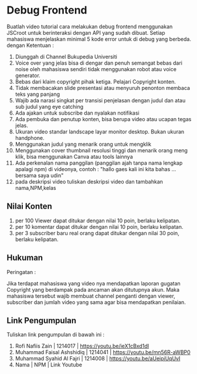 # Debug Frontend

Buatlah video tutorial cara melakukan debug frontend menggunakan JSCroot untuk berinteraksi dengan API yang sudah dibuat. 
Setiap mahasiswa menjelaskan minimal 5 kode error untuk di debug yang berbeda.
dengan Ketentuan :

1. Diunggah di Channel Bukupedia Universiti
2. Voice over yang jelas bisa di dengar dan penuh semangat bebas dari noise oleh mahasiswa sendiri tidak menggunakan robot atau voice generator.
3. Bebas dari klaim copyright pihak ketiga. Pelajari Copyright konten.
4. Tidak membacakan slide presentasi atau menyuruh penonton membaca teks yang panjang
5. Wajib ada narasi singkat per transisi penjelasan dengan judul dan atau sub judul yang eye catching
6. Ada ajakan untuk subscribe dan nyalakan notifikasi
7. Ada pembuka dan penutup konten, bisa berupa video atau ucapan tegas jelas.
8. Ukuran video standar landscape layar monitor desktop. Bukan ukuran handphone.
9. Menggunakan judul yang menarik orang untuk mengklik
10. Menggunakan cover thumbnail resolusi tinggi dan menarik orang meng klik, bisa menggunakan Canva atau tools lainnya
11. Ada perkenalan nama panggilan (panggilan ajah tanpa nama lengkap apalagi npm) di videonya, contoh : "hallo gaes kali ini kita bahas ... bersama saya udin"
10. pada deskripsi video tuliskan deskripsi video dan tambahkan nama,NPM,kelas

## Nilai Konten

1. per 100 Viewer dapat ditukar dengan nilai 10 poin, berlaku kelipatan.
2. per 10 komentar dapat ditukar dengan nilai 10 poin, berlaku kelipatan.
3. per 3 subscriber baru real orang dapat ditukar dengan nilai 30 poin, berlaku kelipatan.

## Hukuman
Peringatan :

Jika terdapat mahasiswa yang video nya mendapatkan laporan gugatan Copyright yang berdampak pada ancaman akan ditutupnya akun. Maka mahasiswa tersebut wajib membuat channel penganti dengan viewer, subscriber dan jumlah video yang sama agar bisa mendapatkan penilaian.

## Link Pengumpulan

Tuliskan link pengumpulan di bawah ini :
1. Rofi Nafiis Zain | 1214017 | https://youtu.be/ieX1cBxd1dI
2. Muhammad Faisal Ashshidiq | 1214041 | https://youtu.be/mn56R-aWBP0
3. Muhammad Syahid Al Fajri | 1214008 | https://youtu.be/aUeipiUqUvI
4. Nama | NPM | Link Youtube